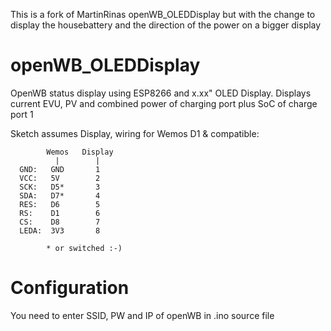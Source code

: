 This is a fork of MartinRinas openWB_OLEDDisplay
but with the change to display the housebattery and the direction of the power on a bigger display

# openWB_OLEDDisplay
OpenWB status display using ESP8266 and x.xx" OLED Display.
Displays current EVU, PV and combined power of charging port plus SoC of charge port 1

Sketch assumes Display, wiring for Wemos D1 & compatible:

            Wemos   Display
              |        |
      GND:   GND       1
      VCC:   5V        2
      SCK:   D5*       3
      SDA:   D7*       4
      RES:   D6        5
      RS:    D1        6
      CS:    D8        7
      LEDA:  3V3       8

            * or switched :-)

# Configuration
You need to enter SSID, PW and IP of openWB in .ino source file
